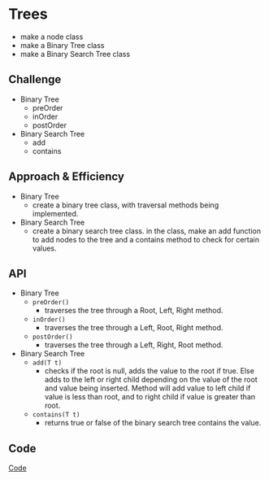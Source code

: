 # Trees
- make a node class
- make a Binary Tree class
- make a Binary Search Tree class


## Challenge
- Binary Tree
  - preOrder
  - inOrder
  - postOrder
- Binary Search Tree
  - add
  - contains

## Approach & Efficiency
- Binary Tree
  - create a binary tree class, with traversal methods being implemented.
- Binary Search Tree
  -  create a binary search tree class. in the class, make an add function to add nodes to the tree and a contains method to check for certain values. 

## API
- Binary Tree
  - ```preOrder()```
    - traverses the tree through a Root, Left, Right method.
  - ```inOrder()```
    - traverses the tree through a Left, Root, Right method.
  - ```postOrder()```
    - traverses the tree through a Left, Right, Root method.
- Binary Search Tree
  - ```add(T t)```
    - checks if the root is null, adds the value to the root if true. Else adds to the left or right child depending on the value of the root and value being inserted. Method will add value to left child if value is less than root, and to right child if value is greater than root. 
  - ```contains(T t)```
    - returns true or false of the binary search tree contains the value. 
 

## Code
[Code](../../src/main/java/code401Challenges/tree)